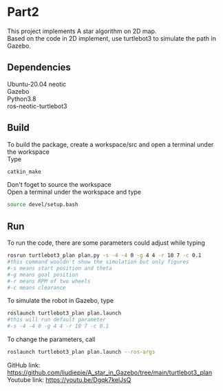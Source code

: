 # Part2
This project implements A star algorithm on 2D map.  
Based on the code in 2D implement, use turtlebot3 to simulate the path in Gazebo.  
## Dependencies
Ubuntu-20.04 neotic  
Gazebo  
Python3.8  
ros-neotic-turtlebot3  
## Build
To build the package, create a workspace/src and open a terminal under the workspace  
Type  
```bash
catkin_make
```
Don't foget to source the workspace  
Open a terminal under the workspace and type   
```bash
source devel/setup.bash
```
## Run
To run the code, there are some parameters could adjust while typing  
```bash
rosrun turtlebot3_plan plan.py -s -4 -4 0 -g 4 4 -r 10 7 -c 0.1
#this command wouldn't show the simulation but only figures
#-s means start position and theta
#-g means goal position
#-r means RPM of two wheels
#-c means clearance 
```
To simulate the robot in Gazebo, type  
```bash
roslaunch turtlebot3_plan plan.launch
#this will run default parameter
#-s -4 -4 0 -g 4 4 -r 10 7 -c 0.1
```
To change the parameters, call  
```bash
roslaunch turtlebot3_plan plan.launch --ros-args
```
GitHub link: https://github.com/liudiepie/A_star_in_Gazebo/tree/main/turtlebot3_plan
Youtube link: https://youtu.be/Dgqk7kelJsQ  